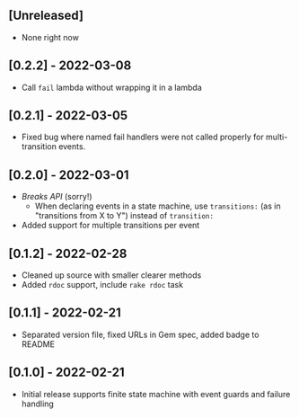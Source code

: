 ## [Unreleased]

- None right now

## [0.2.2] - 2022-03-08

- Call `fail` lambda without wrapping it in a lambda

## [0.2.1] - 2022-03-05

- Fixed bug where named fail handlers were not called properly for multi-transition events.

## [0.2.0] - 2022-03-01

- *Breaks API* (sorry!)
  - When declaring events in a state machine, use `transitions:` (as in "transitions from X to Y") instead of `transition:`
- Added support for multiple transitions per event

## [0.1.2] - 2022-02-28

- Cleaned up source with smaller clearer methods
- Added `rdoc` support, include `rake rdoc` task

## [0.1.1] - 2022-02-21

- Separated version file, fixed URLs in Gem spec, added badge to README

## [0.1.0] - 2022-02-21

- Initial release supports finite state machine with event guards and failure handling 
